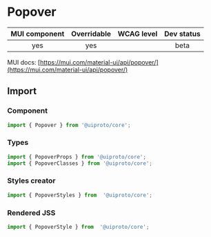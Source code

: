 # Popover

MUI component | Overridable | WCAG level | Dev status
:-----------: | :---------: | :--------: | :------------:
yes | yes | | beta

MUI docs: [https://mui.com/material-ui/api/popover/](https://mui.com/material-ui/api/popover/)

## Import

### Component
```javascript
import { Popover } from '@uiproto/core';
```
### Types
```javascript
import { PopoverProps } from '@uiproto/core';
import { PopoverClasses } from '@uiproto/core';
```

### Styles creator
```javascript
import { PopoverStyles } from  '@uiproto/core';
```

### Rendered JSS
```javascript
import { PopoverStyle } from  '@uiproto/core';
```

